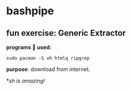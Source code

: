 # bashpipe

## fun exercise: Generic Extractor 

**programs 🦀 used:**
```
sudo pacman -S xh htmlq ripgrep
```

**purpose**: download from internet.

**sh is amazing!*
